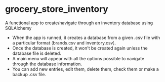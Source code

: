 # grocery_store_inventory
A functional app to create/navigate through an inventory database using SQLAlchemy

  * When the app is runned, it creates a database from a given .csv file with a particular format (brands.csv and inventory.csv).
  * Once the database is created, it won't be created again unless the database file is deleted.
  * A main menu will appear with all the options possible to navigate through the database information.
  * You can add new entries, edit them, delete them, check them or make a backup .csv file.
